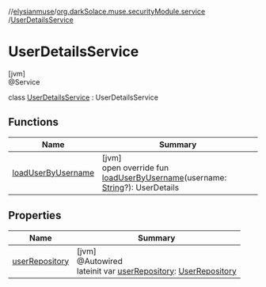 //[elysianmuse](../../../index.md)/[org.darkSolace.muse.securityModule.service](../index.md)
/[UserDetailsService](index.md)

# UserDetailsService

[jvm]\
@Service

class [UserDetailsService](index.md) : UserDetailsService

## Functions

| Name | Summary |
|---|---|
| [loadUserByUsername](load-user-by-username.md) | [jvm]<br>open override fun [loadUserByUsername](load-user-by-username.md)(username: [String](https://kotlinlang.org/api/latest/jvm/stdlib/kotlin/-string/index.html)?): UserDetails |

## Properties

| Name | Summary |
|---|---|
| [userRepository](user-repository.md) | [jvm]<br>@Autowired<br>lateinit var [userRepository](user-repository.md): [UserRepository](../../org.darkSolace.muse.userModule.repository/-user-repository/index.md) |
